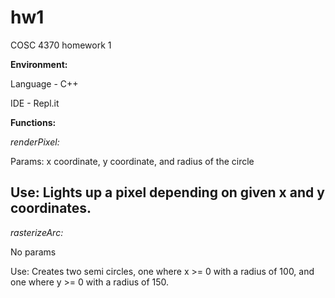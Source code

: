 # hw1
COSC 4370 homework 1

**Environment:**

Language - C++

IDE - Repl.it


**Functions:**

*renderPixel:*



Params: x coordinate, y coordinate, and radius of the circle

Use: Lights up a pixel depending on given x and y coordinates.
---

*rasterizeArc:*



No params

Use: Creates two semi circles, one where x >= 0 with a radius of 100, and one where y >= 0 with a radius of 150.
